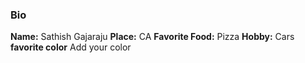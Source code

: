 ### Bio
**Name:** Sathish Gajaraju
**Place:** CA
**Favorite Food:** Pizza
**Hobby:** Cars
**favorite color** Add your color
